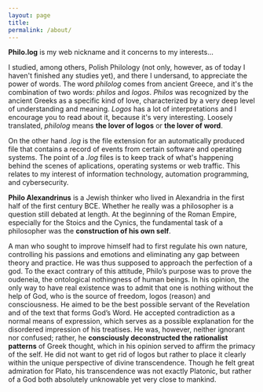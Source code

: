 ```yaml
---
layout: page
title: 
permalink: /about/
---
```


**Philo.log** is my web nickname and it concerns to my interests...

I studied, among others, Polish Philology (not only, however, as of today I haven't finished any studies yet), and there I undersand, to appreciate the power of words. The word *philolog* comes from ancient Greece, and it's the combination of two words: _philos_ and _logos_. _Philos_ was recognized by the ancient Greeks as a specific kind of love, characterized by a very deep level of understanding and meaning. _Logos_ has a lot of interpretations and I encourage you to read about it, because it's very interesting. Loosely translated, *philolog* means **the lover of logos** or **the lover of word**.

On the other hand _.log_ is the file extension for an automatically produced file that contains a record of events from certain software and operating systems. The point of a _.log_ files is to keep track of what's happening behind the scenes of aplications, operating systems or web traffic. This relates to my interest of information technology, automation programming, and cybersecurity.

**Philo Alexandrinus** is a Jewish thinker who lived in Alexandria in the first half of the first century BCE. Whether he really was a philosopher is a question still debated at length. At the beginning of the Roman Empire, especially for the Stoics and the Cynics, the fundamental task of a philosopher was the **construction of his own self**. 

A man who sought to improve himself had to first regulate his own nature, controlling his passions and emotions and eliminating any gap between theory and practice. He was thus supposed to approach the perfection of a god. To the exact contrary of this attitude, Philo’s purpose was to prove the oudeneia, the ontological nothingness of human beings. In his opinion, the only way to have real existence was to admit that one is nothing without the help of God, who is the source of freedom, logos (reason) and consciousness. He aimed to be the best possible servant of the Revelation and of the text that forms God’s Word. He accepted contradiction as a normal means of expression, which serves as a possible explanation for the disordered impression of his treatises. He was, however, neither ignorant nor confused; rather, he **consciously deconstructed the rationalist patterns** of Greek thought, which in his opinion served to affirm the primacy of the self. He did not want to get rid of logos but rather to place it clearly within the unique perspective of divine transcendence. Though he felt great admiration for Plato, his transcendence was not exactly Platonic, but rather of a God both absolutely unknowable yet very close to mankind.
